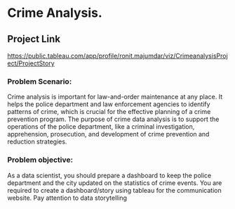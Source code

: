 # Crime Analysis.

## Project Link
https://public.tableau.com/app/profile/ronit.majumdar/viz/CrimeanalysisProject/ProjectStory

### Problem Scenario: 
Crime analysis is important for law-and-order maintenance at any place. It helps the police department and law enforcement agencies to identify patterns of crime, which is crucial for the effective planning of a crime prevention program. 
The purpose of crime data analysis is to support the operations of the police department, like a criminal investigation, apprehension, prosecution, and development of crime prevention and reduction strategies.

### Problem objective: 
As a data scientist, you should prepare a dashboard to keep the police department and the city updated on the statistics of crime events. You are required to create a dashboard/story using tableau for the communication website. 
Pay attention to data storytelling
